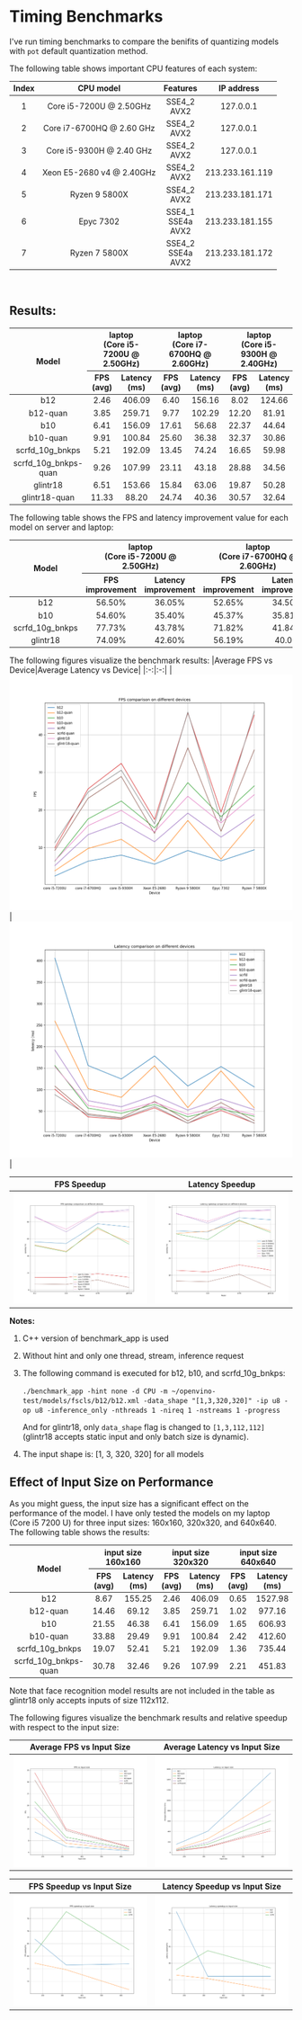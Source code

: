 # Timing Benchmarks
I've run timing benchmarks to compare the benifits of quantizing models with `pot` default quantization method. 

The following table shows important CPU features of each system:

|Index|CPU model|Features|IP address|
|:--:|:--:|:---:|:---:|
|1|Core i5-7200U @ 2.50GHz|SSE4_2<br>AVX2|127.0.0.1|
|2|Core i7-6700HQ @ 2.60 GHz | SSE4_2<br>AVX2| 127.0.0.1 |
|3|Core i5-9300H @ 2.40 GHz | SSE4_2<br>AVX2| 127.0.0.1 |
|4|Xeon E5-2680 v4 @ 2.40GHz|SSE4_2<br>AVX2|213.233.161.119|
|5|Ryzen 9 5800X|SSE4_2<br>AVX2| 213.233.181.171 |
|6|Epyc 7302 | SSE4_1<br>SSE4a<br>AVX2 | 213.233.181.155 |
|7|Ryzen 7 5800X|SSE4_2<br>SSE4a<br>AVX2| 213.233.181.172 |

<br>

## Results:

<table style="text-align:center">
    <thead>
        <tr>
			<th rowspan=2>Model</th>
            <th colspan=2><center>laptop<br>(Core i5-7200U  @ 2.50GHz)</center></th>
			<th colspan=2><center>laptop<br>(Core i7-6700HQ  @ 2.60GHz)</center></th>
			<th colspan=2><center>laptop<br>(Core i5-9300H  @ 2.40GHz)</center></th>
            <th colspan=2><center>Server<br>(Xeon E5-2680 v4 @ 2.40GHz)</center></th>
			<th colspan=2><center>Server<br>(Ryzen 9 5800X)</center></th>
			<th colspan=2><center>Server<br>(Epyc 7302)</center></th>
			<th colspan=2><center>Server<br>(Ryzen 7 5800X)</center></th>
        </tr>
		<tr>
			<th><center>FPS<br>(avg)</center></th>
			<th><center>Latency<br>(ms)</center></th>
			<th><center>FPS<br>(avg)</center></th>
			<th><center>Latency<br>(ms)</center></th>
			<th><center>FPS<br>(avg)</center></th>
			<th><center>Latency<br>(ms)</center></th>
			<th><center>FPS<br>(avg)</center></th>
			<th><center>Latency<br>(ms)</center></th>
			<th><center>FPS<br>(avg)</center></th>
			<th><center>Latency<br>(ms)</center></th>
			<th><center>FPS<br>(avg)</center></th>
			<th><center>Latency<br>(ms)</center></th>
			<th><center>FPS<br>(avg)</center></th>
			<th><center>Latency<br>(ms)</center></th>
		</tr>
    </thead>
    <tbody>
		<tr>
			<td> b12 </td>
			<td> 2.46 </td>
			<td> 406.09</td>
			<td> 6.40 </td>
			<td> 156.16 </td>
			<td> 8.02 </td>
			<td> 124.66 </td>
			<td> 5.61 </td>
			<td> 178.29 </td>
			<td> 9.23 </td>
			<td> 108.27 </td>
			<td> 6.50 </td>
			<td> 153.67 </td>
			<td> 9.42 </td>
			<td> 106.15 </td>
		</tr>
		<tr>
			<td> b12-quan </td>
			<td> 3.85 </td>
			<td> 259.71 </td>
			<td> 9.77 </td>
			<td> 102.29 </td>
			<td> 12.20 </td>
			<td> 81.91 </td>
			<td> 6.44 </td>
			<td> 155.34 </td>
			<td> 17.20 </td>
			<td> 58.07 </td>
			<td> 6.96 </td>
			<td> 143.56 </td>
			<td> 17.44 </td>
			<td> 57.31 </td>
		</tr>
		<tr>
			<td> b10 </td>
			<td> 6.41 </td>
			<td> 156.09 </td>
			<td> 17.61 </td>
			<td> 56.68 </td>
			<td> 22.37 </td>
			<td> 44.64 </td>
			<td> 15.23 </td>
			<td> 65.54 </td>
			<td> 27.24 </td>
			<td> 36.67 </td>
			<td> 18.22 </td>
			<td> 54.82 </td>
			<td> 26.39 </td>
			<td> 37.87 </td>
		</tr>
		<tr>
			<td> b10-quan </td>
			<td> 9.91 </td>
			<td> 100.84 </td>
			<td> 25.60 </td>
			<td> 36.38 </td>
			<td> 32.37 </td>
			<td> 30.86 </td>
			<td> 17.47 </td>
			<td> 57.69 </td>
			<td> 45.82 </td>
			<td> 21.80 </td>
			<td> 19.41 </td>
			<td> 51.45 </td>
			<td> 45.23 </td>
			<td> 22.09 </td>
		</tr>
		<tr>
			<td> scrfd_10g_bnkps </td>
			<td> 5.21 </td>
			<td> 192.09 </td>
			<td> 13.45 </td>
			<td> 74.24 </td>
			<td> 16.65 </td>
			<td> 59.98 </td>
			<td> 11.57 </td>
			<td> 86.37 </td>
			<td> 19.15 </td>
			<td> 52.18 </td>
			<td> 12.81 </td>
			<td> 77.99 </td>
			<td> 18.77 </td>
			<td> 53.25 </td>
		</tr>
		<tr>
			<td> scrfd_10g_bnkps-quan </td>
			<td> 9.26 </td>
			<td> 107.99 </td>
			<td> 23.11 </td>
			<td> 43.18 </td>
			<td> 28.88 </td>
			<td> 34.56 </td>
			<td> 13.78 </td>
			<td> 72.46 </td>
			<td> 36.50 </td>
			<td> 27.36 </td>
			<td> 14.33 </td>
			<td> 69.69 </td>
			<td> 35.96 </td>
			<td> 27.79 </td>
		</tr>
		<tr>
			<td> glintr18 </td>
			<td> 6.51 </td>
			<td> 153.66 </td>
			<td> 15.84 </td>
			<td> 63.06 </td>
			<td> 19.87 </td>
			<td> 50.28 </td>
			<td> 14.19 </td>
			<td> 70.39 </td>
			<td> 23.65 </td>
			<td> 42.26 </td>
			<td> 16.58 </td>
			<td> 60.22 </td>
			<td> 24.06 </td>
			<td> 41.54 </td>
		</tr>
		<tr>
			<td> glintr18-quan </td>
			<td> 11.33 </td>
			<td> 88.20 </td>
			<td> 24.74 </td>
			<td> 40.36 </td>
			<td> 30.57 </td>
			<td> 32.64 </td>
			<td> 16.30 </td>
			<td> 61.23 </td>
			<td> 45.98 </td>
			<td> 21.73 </td>
			<td> 17.04 </td>
			<td> 58.57 </td>
			<td> 46.23 </td>
			<td> 21.61 </td>
		</tr>
    </tbody>
</table>

The following table shows the FPS and latency improvement value for each model on server and laptop:

<table style="text-align: center;">
    <thead>
        <tr>
			<th rowspan=2>Model</th>
            <th colspan=2><center>laptop<br>(Core i5-7200U  @ 2.50GHz)</center></th>
			<th colspan=2><center>laptop<br>(Core i7-6700HQ  @ 2.60GHz)</center></th>
			<th colspan=2><center>laptop<br>(Core i5-9300H  @ 2.40GHz)</center></th>
            <th colspan=2><center>Server<br>(Xeon E5-2680 v4 @ 2.40GHz)</center></th>
			<th colspan=2><center>Server<br>(Ryzen 9 5800X)</center></th>
			<th colspan=2><center>Server<br>(Epyc 7302)</center></th>
			<th colspan=2><center>Server<br>(Ryzen 7 5800X)</center></th>
        </tr>
		<tr>
			<th><center>FPS <br> improvement</center></th>
			<th><center>Latency <br> improvement</center></th>
			<th><center>FPS <br> improvement</center></th>
			<th><center>Latency <br> improvement</center></th>
			<th><center>FPS <br> improvement</center></th>
			<th><center>Latency <br> improvement</center></th>
			<th><center>FPS <br> improvement</center></th>
			<th><center>Latency <br> improvement</center></th>
			<th><center>FPS <br> improvement</center></th>
			<th><center>Latency <br> improvement</center></th>
			<th><center>FPS <br> improvement</center></th>
			<th><center>Latency <br> improvement</center></th>
			<th><center>FPS <br> improvement</center></th>
			<th><center>Latency <br> improvement</center></th>
		</tr>
    </thead>
    <tbody>
		<tr>
			<td> b12 </td>
			<td> 56.50% </td>
			<td> 36.05% </td>
			<td> 52.65% </td>
			<td> 34.50% </td>
			<td> 52.12% </td>
			<td> 34.30% </td>
			<td> 14.79% </td>
			<td> 12.87% </td>
			<td> 86.35% </td>
			<td> 46.36% </td>
			<td> 7.08% </td>
			<td> 6.57% </td>
			<td> 85.14% </td>
			<td> 46.01% </td>
		</tr>
		<tr>
			<td> b10 </td>
			<td> 54.60% </td>
			<td> 35.40% </td>
			<td> 45.37% </td>
			<td> 35.81% </td>
			<td> 44.70% </td>
			<td> 30.87% </td>
			<td> 14.70% </td>
			<td> 11.98% </td>
			<td> 68.21% </td>
			<td> 40.55% </td>
			<td> 6.53% </td>
			<td> 6.15% </td>
			<td> 71.4% </td>
			<td> 41.67% </td>
		</tr>
		<tr>
			<td> scrfd_10g_bnkps </td>
			<td> 77.73% </td>
			<td> 43.78% </td>
			<td> 71.82% </td>
			<td> 41.84% </td>
			<td> 73.45% </td>
			<td> 42.38% </td>
			<td> 19.10% </td>
			<td> 16.10% </td>
			<td> 90.60% </td>
			<td> 47.57% </td>
			<td> 11.86% </td>
			<td> 10.64% </td>
			<td> 91.58% </td>
			<td> 47.81% </td>
		</tr>
		<tr>
			<td> glintr18 </td>
			<td> 74.09% </td>
			<td> 42.60% </td>
			<td> 56.19% </td>
			<td> 40.0% </td>
			<td> 53.85% </td>
			<td> 35.08% </td>
			<td> 14.87% </td>
			<td> 13.01% </td>
			<td> 94.41% </td>
			<td> 48.59% </td>
			<td> 2.77% </td>
			<td> 3.24% </td>
			<td> 92.14% </td>
			<td> 47.98% </td>
		</tr>
    </tbody>
</table>

The following figures visualize the benchmark results:
|Average FPS vs Device|Average Latency vs Device|
|:-:|:-:|
|![FPS vs Device](./../utils/fps-vs-device.png)|![Latency vs Device](./../utils/latency-vs-device.png)|

|FPS Speedup|Latency Speedup|
|:-:|:-:|
|![FPS speedup](./../utils/fps-speedup-vs-model.png)|![Latency speedup](./../utils/latency-speedup-vs-model.png)|

**Notes:**
1. C++ version of benchmark_app is used
2. Without hint and only one thread, stream, inference request
3. The following command is executed for b12, b10, and scrfd_10g_bnkps:

	```./benchmark_app -hint none -d CPU -m ~/openvino-test/models/fscls/b12/b12.xml -data_shape "[1,3,320,320]" -ip u8 -op u8 -inference_only -nthreads 1 -nireq 1 -nstreams 1 -progress```

	And for glintr18, only `data_shape` flag is changed to `[1,3,112,112]` (glintr18 accepts static input and only batch size is dynamic).
4. The input shape is: [1, 3, 320, 320] for all models

## Effect of Input Size on Performance
As you might guess, the input size has a significant effect on the performance of the model. I have only tested the models on my laptop (Core i5 7200 U) for three input sizes: 160x160, 320x320, and 640x640. The following table shows the results:

<table style="text-align:center">
    <thead>
        <tr>
			<th rowspan=2><center>Model</center></th>
            <th colspan=2><center>input size<br>160x160</center></th>
            <th colspan=2><center>input size<br>320x320</center></th>
            <th colspan=2><center>input size<br>640x640</center></th>
        </tr>
		<tr>
			<th><center>FPS<br>(avg)</center></th>
			<th><center>Latency<br>(ms)</center></th>
			<th><center>FPS<br>(avg)</center></th>
			<th><center>Latency<br>(ms)</center></th>
			<th><center>FPS<br>(avg)</center></th>
			<th><center>Latency<br>(ms)</center></th>
		</tr>
    </thead>
    <tbody>
		<tr>
			<td> b12 </td>
			<td> 8.67 </td>
			<td> 155.25 </td>
			<td> 2.46 </td>
			<td> 406.09 </td>
			<td> 0.65 </td>
			<td> 1527.98 </td>
		</tr>
		<tr>
			<td> b12-quan </td>
			<td> 14.46 </td>
			<td> 69.12 </td>
			<td> 3.85 </td>
			<td> 259.71 </td>
			<td> 1.02 </td>
			<td> 977.16 </td>
		</tr>
		<tr>
			<td> b10 </td>
			<td> 21.55 </td>
			<td> 46.38 </td>
			<td> 6.41 </td>
			<td> 156.09 </td>
			<td> 1.65 </td>
			<td> 606.93 </td>
		</tr>
		<tr>
			<td> b10-quan </td>
			<td> 33.88 </td>
			<td> 29.49 </td>
			<td> 9.91 </td>
			<td> 100.84 </td>
			<td> 2.42 </td>
			<td> 412.60 </td>
		</tr>
		<tr>
			<td> scrfd_10g_bnkps </td>
			<td> 19.07 </td>
			<td> 52.41 </td>
			<td> 5.21 </td>
			<td> 192.09 </td>
			<td> 1.36 </td>
			<td> 735.44 </td>
		</tr>
		<tr>
			<td> scrfd_10g_bnkps-quan </td>
			<td> 30.78 </td>
			<td> 32.46 </td>
			<td> 9.26 </td>
			<td> 107.99 </td>
			<td> 2.21 </td>
			<td> 451.83 </td>
		</tr>
    </tbody>
</table>

Note that face recognition model results are not included in the table as glintr18 only accepts inputs of size 112x112.

The following figures visualize the benchmark results and relative speedup with respect to the input size:

|Average FPS vs Input Size|Average Latency vs Input Size|
|:-:|:-:|
|![FPS vs input](./../utils/fps-vs-input-size.png)|![Latency vs input](./../utils/latency-vs-input-size.png)|

|FPS Speedup vs Input Size |Latency Speedup vs Input Size|
|:-:|:-:|
|![FPS speedup per size](./../utils/fps-speedup-vs-input-size.png)|![Latency speedup per size](./../utils/latency-speedup-vs-input-size.png)|
